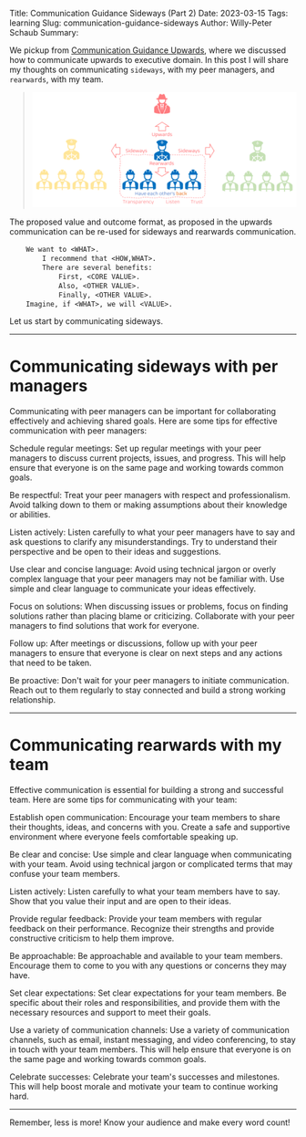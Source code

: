 Title: Communication Guidance Sideways (Part 2)
Date: 2023-03-15
Tags: learning
Slug: communication-guidance-sideways
Author: Willy-Peter Schaub
Summary: <TBD>

We pickup from [Communication Guidance Upwards](/communication-guidance-upwards), where we discussed how to communicate upwards to executive domain. In this post I will share my thoughts on communicating ```sideways```, with my peer managers, and ```rearwards```, with my team.

> ![up-side-rear](../images/communication-guidance-sideways-1.png)

The proposed value and outcome format, as proposed in the upwards communication can be re-used for sideways and rearwards communication.

```
    We want to <WHAT>.
        I recommend that <HOW,WHAT>. 
        There are several benefits:
            First, <CORE VALUE>. 
            Also, <OTHER VALUE>. 
            Finally, <OTHER VALUE>.
    Imagine, if <WHAT>, we will <VALUE>.
```

Let us start by communicating sideways.

---

# Communicating sideways with per managers

<TBD>

Communicating with peer managers can be important for collaborating effectively and achieving shared goals. Here are some tips for effective communication with peer managers:

Schedule regular meetings: Set up regular meetings with your peer managers to discuss current projects, issues, and progress. This will help ensure that everyone is on the same page and working towards common goals.

Be respectful: Treat your peer managers with respect and professionalism. Avoid talking down to them or making assumptions about their knowledge or abilities.

Listen actively: Listen carefully to what your peer managers have to say and ask questions to clarify any misunderstandings. Try to understand their perspective and be open to their ideas and suggestions.

Use clear and concise language: Avoid using technical jargon or overly complex language that your peer managers may not be familiar with. Use simple and clear language to communicate your ideas effectively.

Focus on solutions: When discussing issues or problems, focus on finding solutions rather than placing blame or criticizing. Collaborate with your peer managers to find solutions that work for everyone.

Follow up: After meetings or discussions, follow up with your peer managers to ensure that everyone is clear on next steps and any actions that need to be taken.

Be proactive: Don't wait for your peer managers to initiate communication. Reach out to them regularly to stay connected and build a strong working relationship.

---

# Communicating rearwards with my team

<TBD>

Effective communication is essential for building a strong and successful team. Here are some tips for communicating with your team:

Establish open communication: Encourage your team members to share their thoughts, ideas, and concerns with you. Create a safe and supportive environment where everyone feels comfortable speaking up.

Be clear and concise: Use simple and clear language when communicating with your team. Avoid using technical jargon or complicated terms that may confuse your team members.

Listen actively: Listen carefully to what your team members have to say. Show that you value their input and are open to their ideas.

Provide regular feedback: Provide your team members with regular feedback on their performance. Recognize their strengths and provide constructive criticism to help them improve.

Be approachable: Be approachable and available to your team members. Encourage them to come to you with any questions or concerns they may have.

Set clear expectations: Set clear expectations for your team members. Be specific about their roles and responsibilities, and provide them with the necessary resources and support to meet their goals.

Use a variety of communication channels: Use a variety of communication channels, such as email, instant messaging, and video conferencing, to stay in touch with your team members. This will help ensure that everyone is on the same page and working towards common goals.

Celebrate successes: Celebrate your team's successes and milestones. This will help boost morale and motivate your team to continue working hard.

---

Remember, less is more! Know your audience and make every word count!

